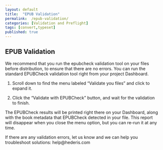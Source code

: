 ```yaml
---
layout: default
title:  "EPUB Validation"
permalink:  /epub-validation/
categories: [Validation and Preflight]
tags: [convert,typeset]
published: true
---
```


<section data-type="chapter" class="hsecchapter" data-hederis-type="hsecchapter" id="epub-validation" data-pi-attrs="id: epub-validation; data-tags: convert,typeset;" role="doc-chapter" data-tags="convert,typeset" data-author-name=" " data-book-title=" " title="EPUB Validation"><h1 data-hederis-type="hblkchaptitle" class="hblkchaptitle" id="pakxRwXGn">EPUB Validation</h1><p class="hblkp" data-hederis-type="hblkp" id="pGmmB2r0r">We recommend that you run the epubcheck validation tool on your files before distribution, to ensure that there are no errors. You can run the standard EPUBCheck validation tool right from your project Dashboard. </p><ol class="hwprnumlist" data-hederis-type="hwprnumlist" id="p6wYkJkFS"><li class="hblkoli" data-hederis-type="hblkoli" id="liLPFaPXEc"><p class="hblkoli" data-hederis-type="hblklip" id="pf2yKkPPD">Scroll down to find the menu labeled &#8220;Validate you files&#8221; and click to expand it.</p></li><li class="hblkoli" data-hederis-type="hblkoli" id="li6vWzbTgc"><p class="hblkoli" data-hederis-type="hblklip" id="pH9Nc3XVk">Click the &#8220;Validate with EPUBCheck&#8221; button, and wait for the validation to finish.</p></li></ol><p class="hblkp" data-hederis-type="hblkp" id="poCznT8iv">The EPUBCheck results will be printed right there on your Dashboard, along with the book metadata that EPUBCheck detected in your file. This report will disappear when you close the menu option, but you can re-run it at any time.</p><p class="hblkp" data-hederis-type="hblkp" id="p3NZ6HJmr">If there are any validation errors, let us know and we can help you troubleshoot solutions: help@hederis.com</p></section>